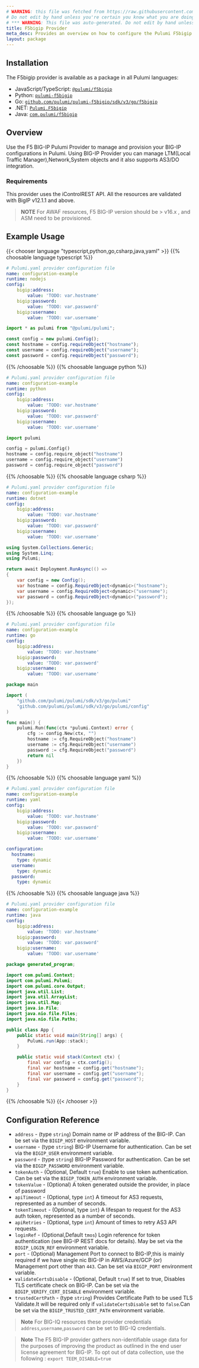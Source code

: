 ```yaml
---
# WARNING: this file was fetched from https://raw.githubusercontent.com/pulumi/pulumi-f5bigip/v3.17.7/docs/_index.md
# Do not edit by hand unless you're certain you know what you are doing!
# *** WARNING: This file was auto-generated. Do not edit by hand unless you're certain you know what you are doing! ***
title: F5bigip Provider
meta_desc: Provides an overview on how to configure the Pulumi F5bigip provider.
layout: package
---
```

## Installation

The F5bigip provider is available as a package in all Pulumi languages:

* JavaScript/TypeScript: [`@pulumi/f5bigip`](https://www.npmjs.com/package/@pulumi/f5bigip)
* Python: [`pulumi-f5bigip`](https://pypi.org/project/pulumi-f5bigip/)
* Go: [`github.com/pulumi/pulumi-f5bigip/sdk/v3/go/f5bigip`](https://github.com/pulumi/pulumi-f5bigip)
* .NET: [`Pulumi.F5bigip`](https://www.nuget.org/packages/Pulumi.F5bigip)
* Java: [`com.pulumi/f5bigip`](https://central.sonatype.com/artifact/com.pulumi/f5bigip)
## Overview

Use the F5 BIG-IP Pulumi Provider to manage and provision your BIG-IP
configurations in Pulumi. Using BIG-IP Provider you can manage LTM(Local Traffic Manager),Network,System objects and it also supports AS3/DO integration.
### Requirements

This provider uses the iControlREST API. All the resources are validated with BigIP v12.1.1 and above.

> **NOTE** For AWAF resources, F5 BIG-IP version should be > v16.x , and ASM need to be provisioned.
## Example Usage

{{< chooser language "typescript,python,go,csharp,java,yaml" >}}
{{% choosable language typescript %}}
```yaml
# Pulumi.yaml provider configuration file
name: configuration-example
runtime: nodejs
config:
    bigip:address:
        value: 'TODO: var.hostname'
    bigip:password:
        value: 'TODO: var.password'
    bigip:username:
        value: 'TODO: var.username'

```
```typescript
import * as pulumi from "@pulumi/pulumi";

const config = new pulumi.Config();
const hostname = config.requireObject("hostname");
const username = config.requireObject("username");
const password = config.requireObject("password");
```
{{% /choosable %}}
{{% choosable language python %}}
```yaml
# Pulumi.yaml provider configuration file
name: configuration-example
runtime: python
config:
    bigip:address:
        value: 'TODO: var.hostname'
    bigip:password:
        value: 'TODO: var.password'
    bigip:username:
        value: 'TODO: var.username'

```
```python
import pulumi

config = pulumi.Config()
hostname = config.require_object("hostname")
username = config.require_object("username")
password = config.require_object("password")
```
{{% /choosable %}}
{{% choosable language csharp %}}
```yaml
# Pulumi.yaml provider configuration file
name: configuration-example
runtime: dotnet
config:
    bigip:address:
        value: 'TODO: var.hostname'
    bigip:password:
        value: 'TODO: var.password'
    bigip:username:
        value: 'TODO: var.username'

```
```csharp
using System.Collections.Generic;
using System.Linq;
using Pulumi;

return await Deployment.RunAsync(() =>
{
    var config = new Config();
    var hostname = config.RequireObject<dynamic>("hostname");
    var username = config.RequireObject<dynamic>("username");
    var password = config.RequireObject<dynamic>("password");
});

```
{{% /choosable %}}
{{% choosable language go %}}
```yaml
# Pulumi.yaml provider configuration file
name: configuration-example
runtime: go
config:
    bigip:address:
        value: 'TODO: var.hostname'
    bigip:password:
        value: 'TODO: var.password'
    bigip:username:
        value: 'TODO: var.username'

```
```go
package main

import (
	"github.com/pulumi/pulumi/sdk/v3/go/pulumi"
	"github.com/pulumi/pulumi/sdk/v3/go/pulumi/config"
)

func main() {
	pulumi.Run(func(ctx *pulumi.Context) error {
		cfg := config.New(ctx, "")
		hostname := cfg.RequireObject("hostname")
		username := cfg.RequireObject("username")
		password := cfg.RequireObject("password")
		return nil
	})
}
```
{{% /choosable %}}
{{% choosable language yaml %}}
```yaml
# Pulumi.yaml provider configuration file
name: configuration-example
runtime: yaml
config:
    bigip:address:
        value: 'TODO: var.hostname'
    bigip:password:
        value: 'TODO: var.password'
    bigip:username:
        value: 'TODO: var.username'

```
```yaml
configuration:
  hostname:
    type: dynamic
  username:
    type: dynamic
  password:
    type: dynamic
```
{{% /choosable %}}
{{% choosable language java %}}
```yaml
# Pulumi.yaml provider configuration file
name: configuration-example
runtime: java
config:
    bigip:address:
        value: 'TODO: var.hostname'
    bigip:password:
        value: 'TODO: var.password'
    bigip:username:
        value: 'TODO: var.username'

```
```java
package generated_program;

import com.pulumi.Context;
import com.pulumi.Pulumi;
import com.pulumi.core.Output;
import java.util.List;
import java.util.ArrayList;
import java.util.Map;
import java.io.File;
import java.nio.file.Files;
import java.nio.file.Paths;

public class App {
    public static void main(String[] args) {
        Pulumi.run(App::stack);
    }

    public static void stack(Context ctx) {
        final var config = ctx.config();
        final var hostname = config.get("hostname");
        final var username = config.get("username");
        final var password = config.get("password");
    }
}
```
{{% /choosable %}}
{{< /chooser >}}
## Configuration Reference

- `address` - (type `string`) Domain name or IP address of the BIG-IP. Can be set via the `BIGIP_HOST` environment variable.
- `username` - (type `string`) BIG-IP Username for authentication. Can be set via the `BIGIP_USER` environment variable.
- `password` - (type `string`) BIG-IP Password for authentication. Can be set via the `BIGIP_PASSWORD` environment variable.
- `tokenAuth` - (Optional, Default `true`) Enable to use token authentication. Can be set via the `BIGIP_TOKEN_AUTH` environment variable.
- `tokenValue` - (Optional) A token generated outside the provider, in place of password
- `apiTimeout` - (Optional, type `int`) A timeout for AS3 requests, represented as a number of seconds.
- `tokenTimeout` - (Optional, type `int`) A lifespan to request for the AS3 auth token, represented as a number of seconds.
- `apiRetries` - (Optional, type `int`) Amount of times to retry AS3 API requests.
- `loginRef` - (Optional,Default `tmos`) Login reference for token authentication (see BIG-IP REST docs for details). May be set via the `BIGIP_LOGIN_REF` environment variable.
- `port` - (Optional) Management Port to connect to BIG-IP,this is mainly required if we have single nic BIG-IP in AWS/Azure/GCP (or) Management port other than `443`. Can be set via `BIGIP_PORT` environment variable.
- `validateCertsDisable` - (Optional, Default `true`) If set to true, Disables TLS certificate check on BIG-IP. Can be set via the `BIGIP_VERIFY_CERT_DISABLE` environment variable.
- `trustedCertPath` - (type `string`) Provides Certificate Path to be used TLS Validate.It will be required only if `validateCertsDisable` set to `false`.Can be set via the `BIGIP_TRUSTED_CERT_PATH` environment variable.

> **Note** For BIG-IQ resources these provider credentials `address`,`username`,`password` can be set to BIG-IQ credentials.

> **Note** The F5 BIG-IP provider gathers non-identifiable usage data for the purposes of improving the product as outlined in the end user license agreement for BIG-IP. To opt out of data collection, use the following : `export TEEM_DISABLE=true`